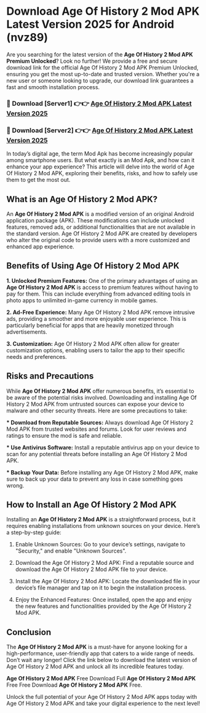# Download Age Of History 2 Mod APK Latest Version 2025 for Android (nvz89)

Are you searching for the latest version of the <strong>Age Of History 2 Mod APK Premium Unlocked</strong>? Look no further! We provide a free and secure download link for the official Age Of History 2 Mod APK Premium Unlocked, ensuring you get the most up-to-date and trusted version. Whether you're a new user or someone looking to upgrade, our download link guarantees a fast and smooth installation process.


<h3>🔴 Download [Server1] 👉👉 <a href="https://appsnew.pages.dev?q=Age+Of+History+2+Mod+APK&ref=2RT5">Age Of History 2 Mod APK Latest Version 2025</a></h3>

<h3>🔴 Download [Server2] 👉👉 <a href="https://appsnew.pages.dev?q=Age+Of+History+2+Mod+APK&ref=2RT5">Age Of History 2 Mod APK Latest Version 2025</a></h3>


In today’s digital age, the term Mod Apk has become increasingly popular among smartphone users. But what exactly is an Mod Apk, and how can it enhance your app experience? This article will delve into the world of Age Of History 2 Mod APK, exploring their benefits, risks, and how to safely use them to get the most out.


<h2>What is an Age Of History 2 Mod APK?</h2>

An <strong>Age Of History 2 Mod APK</strong> is a modified version of an original Android application package (APK). These modifications can include unlocked features, removed ads, or additional functionalities that are not available in the standard version. Age Of History 2 Mod APK are created by developers who alter the original code to provide users with a more customized and enhanced app experience.


<h2>Benefits of Using Age Of History 2 Mod APK</h2>

<strong> 1. Unlocked Premium Features:</strong> One of the primary advantages of using an <strong>Age Of History 2 Mod APK</strong> is access to premium features without having to pay for them. This can include everything from advanced editing tools in photo apps to unlimited in-game currency in mobile games.

<strong> 2. Ad-Free Experience:</strong> Many Age Of History 2 Mod APK remove intrusive ads, providing a smoother and more enjoyable user experience. This is particularly beneficial for apps that are heavily monetized through advertisements.

<strong> 3. Customization:</strong> Age Of History 2 Mod APK often allow for greater customization options, enabling users to tailor the app to their specific needs and preferences.


<h2>Risks and Precautions</h2>

While <strong>Age Of History 2 Mod APK</strong> offer numerous benefits, it’s essential to be aware of the potential risks involved. Downloading and installing Age Of History 2 Mod APK from untrusted sources can expose your device to malware and other security threats. Here are some precautions to take:

<strong> * Download from Reputable Sources:</strong> Always download Age Of History 2 Mod APK from trusted websites and forums. Look for user reviews and ratings to ensure the mod is safe and reliable.

<strong> * Use Antivirus Software:</strong> Install a reputable antivirus app on your device to scan for any potential threats before installing an Age Of History 2 Mod APK.

<strong> * Backup Your Data:</strong> Before installing any Age Of History 2 Mod APK, make sure to back up your data to prevent any loss in case something goes wrong.


<h2>How to Install an Age Of History 2 Mod APK</h2>

Installing an <strong>Age Of History 2 Mod APK</strong> is a straightforward process, but it requires enabling installations from unknown sources on your device. Here’s a step-by-step guide:

 1. Enable Unknown Sources: Go to your device’s settings, navigate to "Security," and enable "Unknown Sources".

 2. Download the Age Of History 2 Mod APK: Find a reputable source and download the Age Of History 2 Mod APK file to your device.

 3. Install the Age Of History 2 Mod APK: Locate the downloaded file in your device’s file manager and tap on it to begin the installation process.

 4. Enjoy the Enhanced Features: Once installed, open the app and enjoy the new features and functionalities provided by the Age Of History 2 Mod APK.


<h2><strong>Conclusion</strong></h2>

The <strong>Age Of History 2 Mod APK</strong> is a must-have for anyone looking for a high-performance, user-friendly app that caters to a wide range of needs. Don’t wait any longer! Click the link below to download the latest version of Age Of History 2 Mod APK and unlock all its incredible features today.

<strong>Age Of History 2 Mod APK</strong> Free Download Full <strong>Age Of History 2 Mod APK</strong> Free Free Download <strong>Age Of History 2 Mod APK</strong> Free.

Unlock the full potential of your Age Of History 2 Mod APK apps today with Age Of History 2 Mod APK and take your digital experience to the next level!